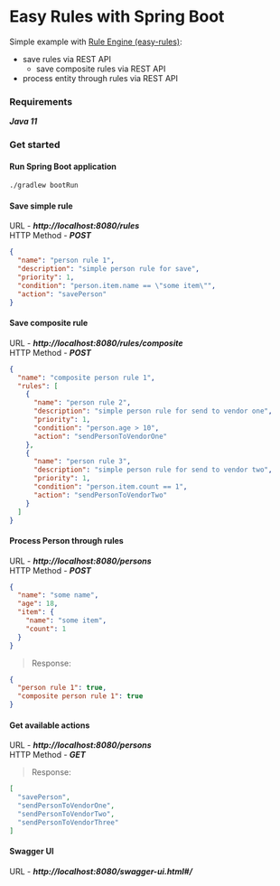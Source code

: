 # Easy Rules with Spring Boot
Simple example with [Rule Engine (easy-rules)](https://github.com/j-easy/easy-rules):
- save rules via REST API
    - save composite rules via REST API
- process entity through rules via REST API

### Requirements
***Java 11***

### Get started
#### Run Spring Boot application
```bash
./gradlew bootRun
```
#### Save simple rule
URL - ***http://localhost:8080/rules***             
HTTP Method - ***POST***
```json
{
  "name": "person rule 1",
  "description": "simple person rule for save",
  "priority": 1,
  "condition": "person.item.name == \"some item\"",
  "action": "savePerson"
}
```
#### Save composite rule
URL - ***http://localhost:8080/rules/composite***           
HTTP Method - ***POST***
```json
{
  "name": "composite person rule 1",
  "rules": [
    {
      "name": "person rule 2",
      "description": "simple person rule for send to vendor one",
      "priority": 1,
      "condition": "person.age > 10",
      "action": "sendPersonToVendorOne"
    },
    {
      "name": "person rule 3",
      "description": "simple person rule for send to vendor two",
      "priority": 1,
      "condition": "person.item.count == 1",
      "action": "sendPersonToVendorTwo"
    }
  ]
}
```
#### Process Person through rules
URL - ***http://localhost:8080/persons***               
HTTP Method - ***POST***
```json
{
  "name": "some name",
  "age": 18,
  "item": {
    "name": "some item",
    "count": 1
  }
}
```
> Response:
```json
{
  "person rule 1": true,
  "composite person rule 1": true
}
```
#### Get available actions
URL - ***http://localhost:8080/persons***               
HTTP Method - ***GET***         
> Response:
```json
[
  "savePerson",
  "sendPersonToVendorOne",
  "sendPersonToVendorTwo",
  "sendPersonToVendorThree"
]
```
#### Swagger UI
URL - ***http://localhost:8080/swagger-ui.html#/***     

